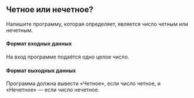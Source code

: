 ## Четное или нечетное?

Напишите программу, которая определяет, является число четным или нечетным.

#### Формат входных данных
На вход программе подаётся одно целое число.

#### Формат выходных данных
Программа должна вывести «Четное», если число четное, и «Нечетное» — если число нечетное.